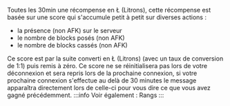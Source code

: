 Toutes les 30min une récompense en Ł (Litrons), cette récompense est basée sur une score qui s'accumule petit à petit sur diverses actions :

* la présence (non AFK) sur le serveur
* le nombre de blocks posés (non AFK)
* le nombre de blocks cassés (non AFK)

Ce score est par la suite converti en Ł (Litrons) (avec un taux de conversion de 1:1) puis remis à zéro. Ce score ne se réinitialisera pas lors de votre déconnexion et sera repris lors de la prochaine connexion, si votre prochaine connexion s'effectue au delà de 30 minutes le message apparaîtra directement lors de celle-ci pour vous dire ce que vous avez gagné précédemment.
:::info
Voir également : Rangs
:::